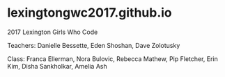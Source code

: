 # lexingtongwc2017.github.io
2017 Lexington Girls Who Code

Teachers: 
  Danielle Bessette, 
  Eden Shoshan, 
  Dave Zolotusky

Class: 
  Franca Ellerman,
  Nora Bulovic, 
  Rebecca Mathew,
  Pip Fletcher,
  Erin Kim,
  Disha Sankholkar,
  Amelia Ash
  
